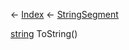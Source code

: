 ← [Index](Api-Index) ← [StringSegment](VRage.Game.ModAPI.Ingame.Utilities.StringSegment)

[string](System.String) ToString()
